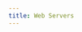 ```yaml
---
title: Web Servers
---
```


<!--
  How does a webserver work? e.g. nginx
  A NodeJS server is a web server too
  Caching?
  How files work in the webserver (i.e. how they are structured, index.html files)
 -->